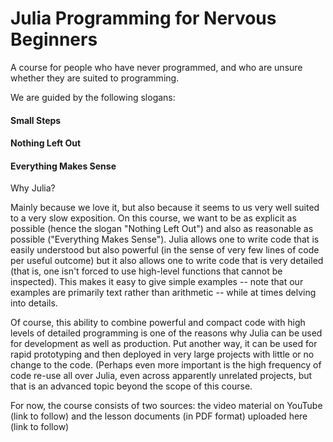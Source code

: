 # Julia Programming for Nervous Beginners

A course for people who have never programmed, and who are unsure whether they are suited to programming.

We are guided by the following slogans:

#### Small Steps
#### Nothing Left Out
#### Everything Makes Sense

Why Julia?

Mainly because we love it, but also because it seems to us very well suited to a very slow exposition. On this course, we want to be as explicit as possible (hence the slogan "Nothing Left Out") and also as reasonable as possible ("Everything Makes Sense"). Julia allows one to write code that is easily understood but also powerful (in the sense of very few lines of code per useful outcome) but it also allows one to write code that is very detailed (that is, one isn't forced to use high-level functions that cannot be inspected). This makes it easy to give simple examples -- note that our examples are primarily text rather than arithmetic -- while at times delving into details.

Of course, this ability to combine powerful and compact code with high levels of detailed programming is one of the reasons why Julia can be used for development as well as production. Put another way, it can be used for rapid prototyping and then deployed in very large projects with little or no change to the code. (Perhaps even more important is the high frequency of code re-use all over Julia, even across apparently unrelated projects, but that is an advanced topic beyond the scope of this course.

For now, the course consists of two sources: the video material on YouTube (link to follow) and the lesson documents (in PDF format) uploaded here (link to follow)
